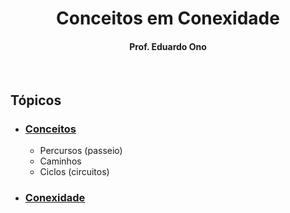 <div align="center">

# Conceitos em Conexidade

#### Prof. Eduardo Ono

</div>

&nbsp;

## Tópicos

* ### [Conceitos](./conceitos-conexidade.ipynb)

    * Percursos (passeio)
    * Caminhos
    * Ciclos (circuitos)

* ### [Conexidade](./conexidade.ipynb)

&nbsp;
